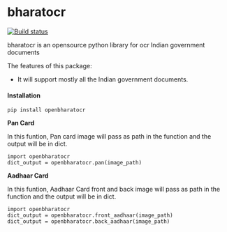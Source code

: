 # bharatocr
[![Build status](https://github.com/essentiasoftserv/openbharatocr/actions/workflows/main.yml/badge.svg)](https://github.com/essentiasoftserv/openbharatocr/actions/workflows/main.yml)

bharatocr is an opensource python library for ocr Indian government documents 

The features of this package:
- It will support mostly all the Indian government documents.  


#### Installation


```
pip install openbharatocr
```


**Pan Card**

In this funtion, Pan card image will pass as path in the function and the output will be in dict.

```
import openbharatocr 
dict_output = openbharatocr.pan(image_path)
```


**Aadhaar Card**

In this funtion, Aadhaar Card front and back image will pass as path in the function and the output will be in dict.

```
import openbharatocr 
dict_output = openbharatocr.front_aadhaar(image_path)
dict_output = openbharatocr.back_aadhaar(image_path)
```
